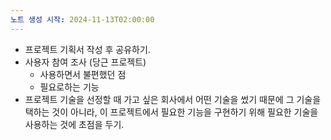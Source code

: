 ```yaml
---
노트 생성 시작: 2024-11-13T02:00:00
---
```

- 프로젝트 기획서 작성 후 공유하기.
- 사용자 참여 조사 (당근 프로젝트)
	- 사용하면서 불편했던 점
	- 필요로하는 기능
- 프로젝트 기술을 선정할 때 가고 싶은 회사에서 어떤 기술을 썼기 때문에 그 기술을 택하는 것이 아니라, 이 프로젝트에서 필요한 기능을 구현하기 위해 필요한 기술을 사용하는 것에 초점을 두기.